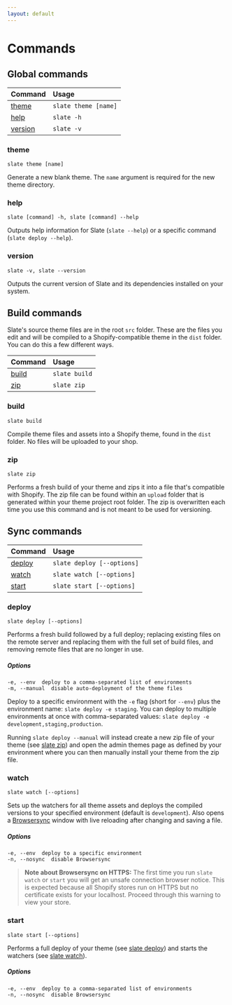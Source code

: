 ```yaml
---
layout: default
---
```


# Commands

## Global commands

| Command | Usage |
| :------ | :---- |
| [theme](#theme) | `slate theme [name]` |
| [help](#help) | `slate -h` |
| [version](#version) | `slate -v` |

### theme

```
slate theme [name]
```

Generate a new blank theme. The `name` argument is required for the new theme directory.

### help

```
slate [command] -h, slate [command] --help
```

Outputs help information for Slate (`slate --help`) or a specific command (`slate deploy --help`).

### version

```
slate -v, slate --version
```

Outputs the current version of Slate and its dependencies installed on your system.

## Build commands

Slate's source theme files are in the root `src` folder. These are the files you edit and will be compiled to a Shopify-compatible theme in the `dist` folder. You can do this a few different ways.

| Command | Usage |
| :------ | :---- |
| [build](#build) | `slate build` |
| [zip](#zip) | `slate zip` |

### build

```
slate build
```

Compile theme files and assets into a Shopify theme, found in the `dist` folder. No files will be uploaded to your shop.

### zip

```
slate zip
```

Performs a fresh build of your theme and zips it into a file that's compatible with Shopify. The zip file can be found within an `upload` folder that is generated within your theme project root folder. The zip is overwritten each time you use this command and is not meant to be used for versioning.

## Sync commands

| Command | Usage |
| :------ | :---- |
| [deploy](#deploy) | `slate deploy [--options]` |
| [watch](#watch) | `slate watch [--options]` |
| [start](#start) | `slate start [--options]` |

### deploy

```
slate deploy [--options]
```

Performs a fresh build followed by a full deploy; replacing existing files on the remote server and replacing them with the full set of build files, and removing remote files that are no longer in use.

##### Options

```
-e, --env  deploy to a comma-separated list of environments
-m, --manual  disable auto-deployment of the theme files
```

Deploy to a specific environment with the `-e` flag (short for `--env`) plus the environment name: `slate deploy -e staging`.  You can deploy to multiple environments at once with comma-separated values: `slate deploy -e development,staging,production`.

Running `slate deploy --manual` will instead create a new zip file of your theme (see [slate zip](#zip)) and open the admin themes page as defined by your environment where you can then manually install your theme from the zip file.

### watch

```
slate watch [--options]
```

Sets up the watchers for all theme assets and deploys the compiled versions to your specified environment (default is `development`). Also opens a [Browsersync](https://browsersync.io/) window with live reloading after changing and saving a file.

##### Options
```
-e, --env  deploy to a specific environment
-n, --nosync  disable Browsersync
```

> **Note about Browsersync on HTTPS:** The first time you run `slate watch` or `start` you will get an unsafe connection browser notice. This is expected because all Shopify stores run on HTTPS but no certificate exists for your localhost. Proceed through this warning to view your store.

### start

```
slate start [--options]
```

Performs a full deploy of your theme (see [slate deploy](#deploy)) and starts the watchers (see [slate watch](#watch)).

##### Options
```
-e, --env  deploy to a comma-separated list of environments
-n, --nosync  disable Browsersync
```
